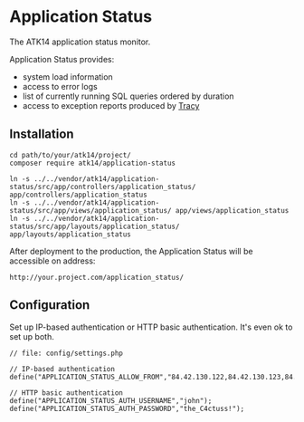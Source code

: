 Application Status
==================

The ATK14 application status monitor.

Application Status provides:

- system load information
- access to error logs
- list of currently running SQL queries ordered by duration
- access to exception reports produced by [Tracy](https://packagist.org/packages/tracy/tracy)

Installation
------------

    cd path/to/your/atk14/project/
    composer require atk14/application-status

    ln -s ../../vendor/atk14/application-status/src/app/controllers/application_status/ app/controllers/application_status
    ln -s ../../vendor/atk14/application-status/src/app/views/application_status/ app/views/application_status
    ln -s ../../vendor/atk14/application-status/src/app/layouts/application_status/ app/layouts/application_status

After deployment to the production, the Application Status will be accessible on address:

    http://your.project.com/application_status/

Configuration
-------------

Set up IP-based authentication or HTTP basic authentication. It's even ok to set up both.

    // file: config/settings.php
    
    // IP-based authentication
    define("APPLICATION_STATUS_ALLOW_FROM","84.42.130.122,84.42.130.123,84.42.121.123/24");

    // HTTP basic authentication
    define("APPLICATION_STATUS_AUTH_USERNAME","john");
    define("APPLICATION_STATUS_AUTH_PASSWORD","the_C4ctuss!");
